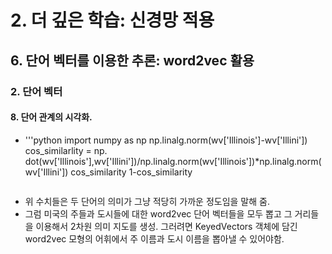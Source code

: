 # 2. 더 깊은 학습: 신경망 적용
## 6. 단어 벡터를 이용한 추론: word2vec 활용
### 2. 단어 벡터
#### 8. 단어 관계의 시각화.
- '''python
  import numpy as np
  np.linalg.norm(wv['Illinois']-wv['Illini'])
  cos_similarlity = np. dot(wv['Illinois'],wv['Illini'])/np.linalg.norm(wv['Illinois'])*np.linalg.norm(wv['Illini'])
  cos_similarity
  1-cos_similarity
  ```
- 위 수치들은 두 단어의 의미가 그냥 적당히 가까운 정도임을 말해 줌.
- 그럼 미국의 주들과 도시들에 대한 word2vec 단어 벡터들을 모두 뽑고 그 거리들을 이용해서 2차원 의미 지도를 생성. 그러려면 KeyedVectors 객체에 담긴 word2vec 모형의 어휘에서 주 이름과 도시 이름을 뽑아낼 수 있어야함.